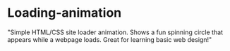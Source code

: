 # Loading-animation
"Simple HTML/CSS site loader animation. Shows a fun spinning circle that appears while a webpage loads. Great for learning basic web design!"
